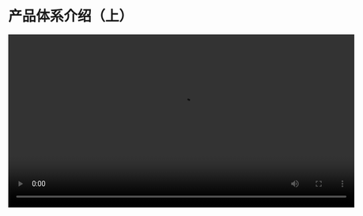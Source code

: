 # 产品体系介绍（上）

<video src="//player.bilibili.com/player.html?aid=244680068&bvid=BV1Xv411C7QU&cid=237628242&page=1" controls="controls" width="700px"/>

视频中主要包含以下内容：
- 云扩产品矩阵；
- 编辑器界面演示；
- 机器人界面演示；
- 控制台界面演示。